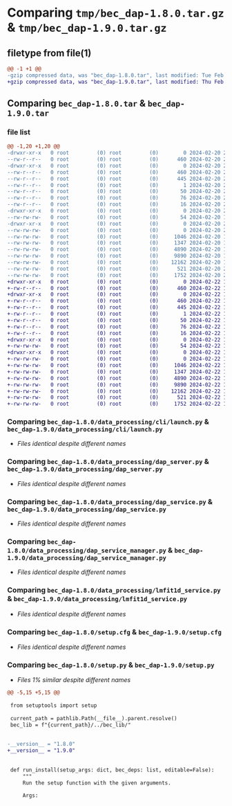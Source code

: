 # Comparing `tmp/bec_dap-1.8.0.tar.gz` & `tmp/bec_dap-1.9.0.tar.gz`

## filetype from file(1)

```diff
@@ -1 +1 @@
-gzip compressed data, was "bec_dap-1.8.0.tar", last modified: Tue Feb 20 20:19:28 2024, max compression
+gzip compressed data, was "bec_dap-1.9.0.tar", last modified: Thu Feb 22 19:50:22 2024, max compression
```

## Comparing `bec_dap-1.8.0.tar` & `bec_dap-1.9.0.tar`

### file list

```diff
@@ -1,20 +1,20 @@
-drwxr-xr-x   0 root         (0) root         (0)        0 2024-02-20 20:19:28.697555 bec_dap-1.8.0/
--rw-r--r--   0 root         (0) root         (0)      460 2024-02-20 20:19:28.697555 bec_dap-1.8.0/PKG-INFO
-drwxr-xr-x   0 root         (0) root         (0)        0 2024-02-20 20:19:28.697555 bec_dap-1.8.0/bec_dap.egg-info/
--rw-r--r--   0 root         (0) root         (0)      460 2024-02-20 20:19:28.000000 bec_dap-1.8.0/bec_dap.egg-info/PKG-INFO
--rw-r--r--   0 root         (0) root         (0)      445 2024-02-20 20:19:28.000000 bec_dap-1.8.0/bec_dap.egg-info/SOURCES.txt
--rw-r--r--   0 root         (0) root         (0)        1 2024-02-20 20:19:28.000000 bec_dap-1.8.0/bec_dap.egg-info/dependency_links.txt
--rw-r--r--   0 root         (0) root         (0)       50 2024-02-20 20:19:28.000000 bec_dap-1.8.0/bec_dap.egg-info/entry_points.txt
--rw-r--r--   0 root         (0) root         (0)       76 2024-02-20 20:19:28.000000 bec_dap-1.8.0/bec_dap.egg-info/requires.txt
--rw-r--r--   0 root         (0) root         (0)       16 2024-02-20 20:19:28.000000 bec_dap-1.8.0/bec_dap.egg-info/top_level.txt
-drwxr-xr-x   0 root         (0) root         (0)        0 2024-02-20 20:19:28.695555 bec_dap-1.8.0/data_processing/
--rw-rw-rw-   0 root         (0) root         (0)       54 2024-02-20 11:03:23.000000 bec_dap-1.8.0/data_processing/__init__.py
-drwxr-xr-x   0 root         (0) root         (0)        0 2024-02-20 20:19:28.695555 bec_dap-1.8.0/data_processing/cli/
--rw-rw-rw-   0 root         (0) root         (0)        0 2024-02-20 20:19:15.000000 bec_dap-1.8.0/data_processing/cli/__init__.py
--rw-rw-rw-   0 root         (0) root         (0)     1046 2024-02-20 17:20:48.000000 bec_dap-1.8.0/data_processing/cli/launch.py
--rw-rw-rw-   0 root         (0) root         (0)     1347 2024-02-20 17:20:48.000000 bec_dap-1.8.0/data_processing/dap_server.py
--rw-rw-rw-   0 root         (0) root         (0)     4890 2024-02-20 17:20:48.000000 bec_dap-1.8.0/data_processing/dap_service.py
--rw-rw-rw-   0 root         (0) root         (0)     9890 2024-02-20 17:20:48.000000 bec_dap-1.8.0/data_processing/dap_service_manager.py
--rw-rw-rw-   0 root         (0) root         (0)    12162 2024-02-20 17:20:48.000000 bec_dap-1.8.0/data_processing/lmfit1d_service.py
--rw-rw-rw-   0 root         (0) root         (0)      521 2024-02-20 20:19:28.698556 bec_dap-1.8.0/setup.cfg
--rw-rw-rw-   0 root         (0) root         (0)     1752 2024-02-20 20:19:24.000000 bec_dap-1.8.0/setup.py
+drwxr-xr-x   0 root         (0) root         (0)        0 2024-02-22 19:50:22.418050 bec_dap-1.9.0/
+-rw-r--r--   0 root         (0) root         (0)      460 2024-02-22 19:50:22.418050 bec_dap-1.9.0/PKG-INFO
+drwxr-xr-x   0 root         (0) root         (0)        0 2024-02-22 19:50:22.418050 bec_dap-1.9.0/bec_dap.egg-info/
+-rw-r--r--   0 root         (0) root         (0)      460 2024-02-22 19:50:22.000000 bec_dap-1.9.0/bec_dap.egg-info/PKG-INFO
+-rw-r--r--   0 root         (0) root         (0)      445 2024-02-22 19:50:22.000000 bec_dap-1.9.0/bec_dap.egg-info/SOURCES.txt
+-rw-r--r--   0 root         (0) root         (0)        1 2024-02-22 19:50:22.000000 bec_dap-1.9.0/bec_dap.egg-info/dependency_links.txt
+-rw-r--r--   0 root         (0) root         (0)       50 2024-02-22 19:50:22.000000 bec_dap-1.9.0/bec_dap.egg-info/entry_points.txt
+-rw-r--r--   0 root         (0) root         (0)       76 2024-02-22 19:50:22.000000 bec_dap-1.9.0/bec_dap.egg-info/requires.txt
+-rw-r--r--   0 root         (0) root         (0)       16 2024-02-22 19:50:22.000000 bec_dap-1.9.0/bec_dap.egg-info/top_level.txt
+drwxr-xr-x   0 root         (0) root         (0)        0 2024-02-22 19:50:22.417050 bec_dap-1.9.0/data_processing/
+-rw-rw-rw-   0 root         (0) root         (0)       54 2024-02-22 18:57:01.000000 bec_dap-1.9.0/data_processing/__init__.py
+drwxr-xr-x   0 root         (0) root         (0)        0 2024-02-22 19:50:22.417050 bec_dap-1.9.0/data_processing/cli/
+-rw-rw-rw-   0 root         (0) root         (0)        0 2024-02-22 19:50:05.000000 bec_dap-1.9.0/data_processing/cli/__init__.py
+-rw-rw-rw-   0 root         (0) root         (0)     1046 2024-02-22 18:57:01.000000 bec_dap-1.9.0/data_processing/cli/launch.py
+-rw-rw-rw-   0 root         (0) root         (0)     1347 2024-02-22 18:57:01.000000 bec_dap-1.9.0/data_processing/dap_server.py
+-rw-rw-rw-   0 root         (0) root         (0)     4890 2024-02-22 18:57:01.000000 bec_dap-1.9.0/data_processing/dap_service.py
+-rw-rw-rw-   0 root         (0) root         (0)     9890 2024-02-22 19:40:05.000000 bec_dap-1.9.0/data_processing/dap_service_manager.py
+-rw-rw-rw-   0 root         (0) root         (0)    12162 2024-02-22 19:40:05.000000 bec_dap-1.9.0/data_processing/lmfit1d_service.py
+-rw-rw-rw-   0 root         (0) root         (0)      521 2024-02-22 19:50:22.430051 bec_dap-1.9.0/setup.cfg
+-rw-rw-rw-   0 root         (0) root         (0)     1752 2024-02-22 19:50:16.000000 bec_dap-1.9.0/setup.py
```

### Comparing `bec_dap-1.8.0/data_processing/cli/launch.py` & `bec_dap-1.9.0/data_processing/cli/launch.py`

 * *Files identical despite different names*

### Comparing `bec_dap-1.8.0/data_processing/dap_server.py` & `bec_dap-1.9.0/data_processing/dap_server.py`

 * *Files identical despite different names*

### Comparing `bec_dap-1.8.0/data_processing/dap_service.py` & `bec_dap-1.9.0/data_processing/dap_service.py`

 * *Files identical despite different names*

### Comparing `bec_dap-1.8.0/data_processing/dap_service_manager.py` & `bec_dap-1.9.0/data_processing/dap_service_manager.py`

 * *Files identical despite different names*

### Comparing `bec_dap-1.8.0/data_processing/lmfit1d_service.py` & `bec_dap-1.9.0/data_processing/lmfit1d_service.py`

 * *Files identical despite different names*

### Comparing `bec_dap-1.8.0/setup.cfg` & `bec_dap-1.9.0/setup.cfg`

 * *Files identical despite different names*

### Comparing `bec_dap-1.8.0/setup.py` & `bec_dap-1.9.0/setup.py`

 * *Files 1% similar despite different names*

```diff
@@ -5,15 +5,15 @@
 
 from setuptools import setup
 
 current_path = pathlib.Path(__file__).parent.resolve()
 bec_lib = f"{current_path}/../bec_lib/"
 
 
-__version__ = "1.8.0"
+__version__ = "1.9.0"
 
 
 def run_install(setup_args: dict, bec_deps: list, editable=False):
     """
     Run the setup function with the given arguments.
 
     Args:
```

